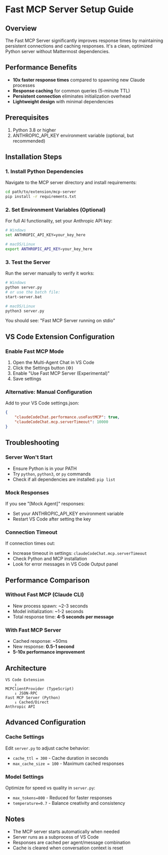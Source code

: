 # Fast MCP Server Setup Guide

## Overview
The Fast MCP Server significantly improves response times by maintaining persistent connections and caching responses. It's a clean, optimized Python server without Mattermost dependencies.

## Performance Benefits
- **10x faster response times** compared to spawning new Claude processes
- **Response caching** for common queries (5-minute TTL)
- **Persistent connection** eliminates initialization overhead
- **Lightweight design** with minimal dependencies

## Prerequisites
1. Python 3.8 or higher
2. ANTHROPIC_API_KEY environment variable (optional, but recommended)

## Installation Steps

### 1. Install Python Dependencies
Navigate to the MCP server directory and install requirements:

```bash
cd path/to/extension/mcp-server
pip install -r requirements.txt
```

### 2. Set Environment Variables (Optional)
For full AI functionality, set your Anthropic API key:

```bash
# Windows
set ANTHROPIC_API_KEY=your_key_here

# macOS/Linux
export ANTHROPIC_API_KEY=your_key_here
```

### 3. Test the Server
Run the server manually to verify it works:

```bash
# Windows
python server.py
# or use the batch file:
start-server.bat

# macOS/Linux
python3 server.py
```

You should see: "Fast MCP Server running on stdio"

## VS Code Extension Configuration

### Enable Fast MCP Mode
1. Open the Multi-Agent Chat in VS Code
2. Click the Settings button (⚙️)
3. Enable "Use Fast MCP Server (Experimental)"
4. Save settings

### Alternative: Manual Configuration
Add to your VS Code settings.json:

```json
{
    "claudeCodeChat.performance.useFastMCP": true,
    "claudeCodeChat.mcp.serverTimeout": 10000
}
```

## Troubleshooting

### Server Won't Start
- Ensure Python is in your PATH
- Try `python`, `python3`, or `py` commands
- Check if all dependencies are installed: `pip list`

### Mock Responses
If you see "[Mock Agent]" responses:
- Set your ANTHROPIC_API_KEY environment variable
- Restart VS Code after setting the key

### Connection Timeout
If connection times out:
- Increase timeout in settings: `claudeCodeChat.mcp.serverTimeout`
- Check Python and MCP installation
- Look for error messages in VS Code Output panel

## Performance Comparison

### Without Fast MCP (Claude CLI)
- New process spawn: ~2-3 seconds
- Model initialization: ~1-2 seconds
- Total response time: **4-5 seconds per message**

### With Fast MCP Server
- Cached response: ~50ms
- New response: **0.5-1 second**
- **5-10x performance improvement**

## Architecture

```
VS Code Extension
    ↓
MCPClientProvider (TypeScript)
    ↓ JSON-RPC
Fast MCP Server (Python)
    ↓ Cached/Direct
Anthropic API
```

## Advanced Configuration

### Cache Settings
Edit `server.py` to adjust cache behavior:
- `cache_ttl = 300` - Cache duration in seconds
- `max_cache_size = 100` - Maximum cached responses

### Model Settings
Optimize for speed vs quality in `server.py`:
- `max_tokens=800` - Reduced for faster responses
- `temperature=0.7` - Balance creativity and consistency

## Notes
- The MCP server starts automatically when needed
- Server runs as a subprocess of VS Code
- Responses are cached per agent/message combination
- Cache is cleared when conversation context is reset